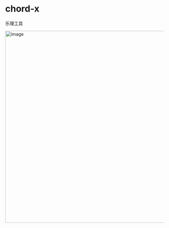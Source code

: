 # chord-x
乐理工具

<img width="609" alt="image" src="https://user-images.githubusercontent.com/17584565/221791650-caf0c082-372e-458a-a737-eb15ef61b328.png">
